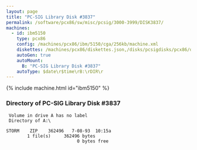 ```yaml
---
layout: page
title: "PC-SIG Library Disk #3837"
permalink: /software/pcx86/sw/misc/pcsig/3000-3999/DISK3837/
machines:
  - id: ibm5150
    type: pcx86
    config: /machines/pcx86/ibm/5150/cga/256kb/machine.xml
    diskettes: /machines/pcx86/diskettes.json,/disks/pcsigdisks/pcx86/diskettes.json
    autoGen: true
    autoMount:
      B: "PC-SIG Library Disk #3837"
    autoType: $date\r$time\rB:\rDIR\r
---
```


{% include machine.html id="ibm5150" %}

### Directory of PC-SIG Library Disk #3837

     Volume in drive A has no label
     Directory of A:\

    STORM    ZIP    362496   7-08-93  10:15a
            1 file(s)     362496 bytes
                               0 bytes free
